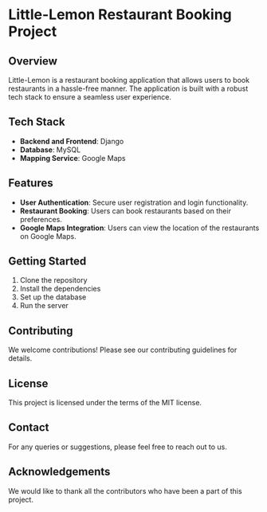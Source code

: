 # Little-Lemon Restaurant Booking Project

## Overview
Little-Lemon is a restaurant booking application that allows users to book restaurants in a hassle-free manner. The application is built with a robust tech stack to ensure a seamless user experience.

## Tech Stack
- **Backend and Frontend**: Django
- **Database**: MySQL
- **Mapping Service**: Google Maps

## Features
- **User Authentication**: Secure user registration and login functionality.
- **Restaurant Booking**: Users can book restaurants based on their preferences.
- **Google Maps Integration**: Users can view the location of the restaurants on Google Maps.

## Getting Started
1. Clone the repository
2. Install the dependencies
3. Set up the database
4. Run the server

## Contributing
We welcome contributions! Please see our contributing guidelines for details.

## License
This project is licensed under the terms of the MIT license.

## Contact
For any queries or suggestions, please feel free to reach out to us.

## Acknowledgements
We would like to thank all the contributors who have been a part of this project.
